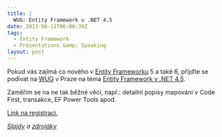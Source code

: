 ```yaml
---
title: |
  WUG: Entity Framework v .NET 4.5
date: 2013-06-11T06:00:39Z
tags:
  - Entity Framework
  - Presentations &amp; Speaking
layout: post
---
```

Pokud vás zajímá co nového v [Entity Frameworku][1] 5 a také 6, přijďte se podívat na [WUG][2] v Praze na téma [Entity Framework v .NET 4.5][3].

<!-- excerpt -->

Zaměřím se na ne tak běžné věci, např.: detailní popisy mapováni v Code First, transakce, EF Power Tools apod.

[Link na registraci.][4]

_[Slajdy][5] a [zdrojáky][6]_

[1]: http://msdn.com/ef
[2]: http://www.wug.cz
[3]: http://wug.cz/praha/akce/591-Entity-Framework-v-NET-4-5
[4]: http://wug.cz/praha/akce/591-Entity-Framework-v-NET-4-5
[5]: /i/233316/wug-ef5-6.pdf
[6]: /i/233316/ConsoleApplication2.7z